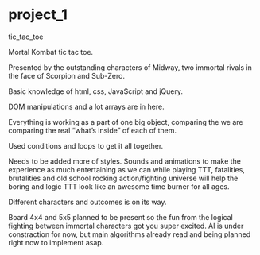 # project_1
tic_tac_toe

Mortal Kombat tic tac toe.

Presented by the outstanding characters of Midway, two immortal rivals in the face of Scorpion and Sub-Zero.

Basic knowledge of html, css, JavaScript and jQuery.

DOM manipulations and a lot arrays are in here.

Everything is working as a part of one big object, comparing the <tds> we are comparing the real “what’s inside” of each of them.

Used conditions and loops to get it all together.

Needs to be added more of styles. Sounds and animations to make the experience as much entertaining as we can while playing TTT, fatalities, brutalities and old school rocking action/fighting universe will help the boring and logic TTT look like an awesome time burner for all ages.

Different characters and outcomes is on its way.

Board 4x4 and 5x5 planned to be present so the fun from the logical fighting between immortal characters got you super excited. AI is under constraction for now, but main algorithms already read and being planned right now to implement asap. 